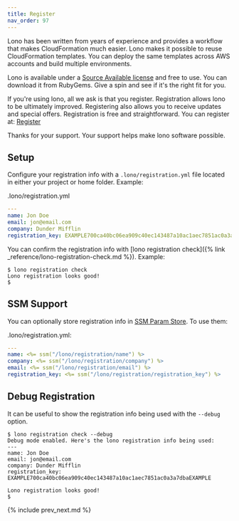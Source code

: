```yaml
---
title: Register
nav_order: 97
---
```


Lono has been written from years of experience and provides a workflow that makes CloudFormation much easier. Lono makes it possible to reuse CloudFormation templates. You can deploy the same templates across AWS accounts and build multiple environments.

Lono is available under a [Source Available license](https://www.boltops.com/boltops-community-license) and free to use.  You can download it from RubyGems. Give a spin and see if it's the right fit for you.

If you're using lono, all we ask is that you register. Registration allows lono to be ultimately improved. Registering also allows you to receive updates and special offers. Registration is free and straightforward. You can register at: [Register](https://register.lono.cloud)

Thanks for your support. Your support helps make lono software possible.

## Setup

Configure your registration info with a `.lono/registration.yml` file located in either your project or home folder.  Example:

.lono/registration.yml

```yaml
---
name: Jon Doe
email: jon@email.com
company: Dunder Mifflin
registration_key: EXAMPLE700ca40bc06ea909c40ec143487a10ac1aec7851ac0a3a7dbaEXAMPLE
```

You can confirm the registration info with [lono registration check]({% link _reference/lono-registration-check.md %}). Example:

    $ lono registration check
    Lono registration looks good!
    $

## SSM Support

You can optionally store registration info in [SSM Param Store](https://docs.aws.amazon.com/systems-manager/latest/userguide/systems-manager-parameter-store.html). To use them:

.lono/registration.yml:

```yaml
---
name: <%= ssm("/lono/registration/name") %>
company: <%= ssm("/lono/registration/company") %>
email: <%= ssm("/lono/registration/email") %>
registration_key: <%= ssm("/lono/registration/registration_key") %>
```

## Debug Registration

It can be useful to show the registration info being used with the `--debug` option.

    $ lono registration check --debug
    Debug mode enabled. Here's the lono registration info being used:
    ---
    name: Jon Doe
    email: jon@email.com
    company: Dunder Mifflin
    registration_key: EXAMPLE700ca40bc06ea909c40ec143487a10ac1aec7851ac0a3a7dbaEXAMPLE

    Lono registration looks good!
    $

{% include prev_next.md %}
